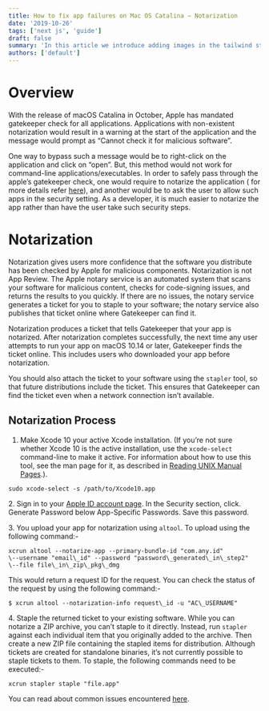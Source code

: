 ```yaml
---
title: How to fix app failures on Mac OS Catalina — Notarization
date: '2019-10-26'
tags: ['next js', 'guide']
draft: false
summary: 'In this article we introduce adding images in the tailwind starter blog and the benefits and limitations of the next/image component.'
authors: ['default']
---
```


# Overview

With the release of macOS Catalina in October, Apple has mandated gatekeeper check for all applications. Applications with non-existent notarization would result in a warning at the start of the application and the message would prompt as “Cannot check it for malicious software”.

One way to bypass such a message would be to right-click on the application and click on “open”. But, this method would not work for command-line applications/executables. In order to safely pass through the apple’s gatekeeper check, one would require to notarize the application ( for more details refer [here](https://developer.apple.com/documentation/xcode/notarizing_your_app_before_distribution/)), and another would be to ask the user to allow such apps in the security setting. As a developer, it is much easier to notarize the app rather than have the user take such security steps.

# Notarization

Notarization gives users more confidence that the software you distribute has been checked by Apple for malicious components. Notarization is not App Review. The Apple notary service is an automated system that scans your software for malicious content, checks for code-signing issues, and returns the results to you quickly. If there are no issues, the notary service generates a ticket for you to staple to your software; the notary service also publishes that ticket online where Gatekeeper can find it.

Notarization produces a ticket that tells Gatekeeper that your app is notarized. After notarization completes successfully, the next time any user attempts to run your app on macOS 10.14 or later, Gatekeeper finds the ticket online. This includes users who downloaded your app before notarization.

You should also attach the ticket to your software using the `stapler` tool, so that future distributions include the ticket. This ensures that Gatekeeper can find the ticket even when a network connection isn’t available.

## Notarization Process

1.  Make Xcode 10 your active Xcode installation. (If you’re not sure whether Xcode 10 is the active installation, use the `xcode-select` command-line to make it active. For information about how to use this tool, see the man page for it, as described in [Reading UNIX Manual Pages](https://developer.apple.com/documentation/os/reading_unix_manual_pages).).

```
sudo xcode-select -s /path/to/Xcode10.app
```

2\. Sign in to your [Apple ID account page](https://appleid.apple.com/account/home). In the Security section, click. Generate Password below App-Specific Passwords. Save this password.

3\. You upload your app for notarization using `altool`. To upload using the following command:-

```
xcrun altool --notarize-app --primary-bundle-id "com.any.id"
\--username "email\_id" --password "password\_generated\_in\_step2"
\--file file\_in\_zip\_pkg\_dmg
```

This would return a request ID for the request. You can check the status of the request by using the following command:-

```
$ xcrun altool --notarization-info request\_id -u "AC\_USERNAME"
```

4\. Staple the returned ticket to your existing software. While you can notarize a ZIP archive, you can’t staple to it directly. Instead, run `stapler` against each individual item that you originally added to the archive. Then create a new ZIP file containing the stapled items for distribution. Although tickets are created for standalone binaries, it’s not currently possible to staple tickets to them. To staple, the following commands need to be executed:-

```
xcrun stapler staple "file.app"
```

You can read about common issues encountered [here](https://developer.apple.com/documentation/xcode/notarizing_your_app_before_distribution/resolving_common_notarization_issues).
